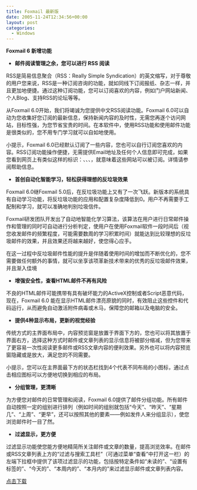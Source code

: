```yaml
---
title: Foxmail 最新版
date: 2005-11-24T12:34:56+00:00
layout: post
categories:
  - Windows
---
```


**Foxmail 6 新增功能**

- **邮件阅读管理之余，您可以进行 RSS 阅读**

RSS是简易信息聚合（RSS：Really Simple Syndication）的英文缩写，对于尊敬的用户您来说，RSS是一种订阅咨询的功能，就如同线下订阅报纸、杂志一样，并且更加地便捷。通过这种订阅功能，您可以订阅喜欢的内容，例如门户网站新闻、个人Blog、支持RSS的论坛等等。

从Foxmail 6.0开始，我们将竭诚为您提供中文RSS阅读功能。Foxmail 6.0可以自动为您收集好您订阅的最新信息，保持新闻内容的及时性，无需您再逐个访问网站，目标性强，为您节省宝贵的时间。在本软件中，使用RSS功能和使用邮件功能是很类似的，您不用专门学习就可以自如地使用。

小提示，Foxmail 6.0已经默认订阅了一些内容，您也可以自行订阅您喜欢的内容。RSS订阅功能操作便捷，无需提供Email地址及任何个人信息即可完成，如果您看到网页上有类似这样的标识：、、、，就意味着这些网站可以被订阅。详情请参阅帮助信息。

- **首创自动化智能学习，轻松获得理想的反垃圾效果**

Foxmail 6.0继Foxmail 5.0后，在反垃圾功能上又有了一次飞跃。新版本的系统具有自动学习功能，将反垃圾功能的应用和配置复杂度降低到0。用户不再需要手工配制和学习，就可以准确地判别垃圾信件。

Foxmail研发团队开发出了自动地智能化学习算法，该算法在用户进行日常邮件操作和管理的同时可自动进行分析判定，使用户在使用Foxmail软件一段时间后（视您收发邮件的频繁程度，可能需要数周的学习积累时间）就能达到比较理想的反垃圾邮件的效果，并且效果还将越来越好，使您得心应手。

在这一过程中反垃圾邮件性能的提升是伴随着使用时间的增加而不断优化的，您不需要做任何额外的事情，就可以坐享该项革新技术带来的优秀的反垃圾邮件效果，并且渐入佳境

- **增强安全性，查看HTML邮件不再有风险**

不良的HTML邮件可能携带有具有破坏能力的ActiveX控制或者Script恶意代码，现在，Foxmail 6.0 能在显示HTML邮件漂亮原貌的同时，有效阻止这些控件和代码运行，从而避免自动激活附件病毒或木马，保障您的邮箱以及电脑的安全。

- **提供4种显示布局，更新的视觉经验**

传统方式的主界面布局中，内容预览窗是放置于界面下方的，您也可以将其放置于界面右方，选择这种方式时邮件或文章列表的显示信息将被部分缩减，但为您带来了更容易一次性阅读更多邮件或RSS文章内容的便利效果。另外也可以将内容预览窗隐藏或是放大，满足您的不同需要。

小提示，您可以在主界面最下方的状态栏找到4个代表不同布局的小图标，通过点击相应图标可以方便地切换到相应的布局。

- **分组管理，更清晰**

为方便您对邮件的日常管理和阅读，Foxmail 6.0提供了邮件分组功能。所有邮件自动按照一定的组别进行排列（例如时间的组别就包括“今天”、“昨天”、“星期几”、“上周”、“更早”，还可以按照其他的要素——例如发件人来分组显示），使您浏览邮件时一目了然。

- **过滤显示，更方便**

过滤显示功能使您能方便地精简所关注邮件或文章的数量，提高浏览效率。在邮件或RSS文章列表上方的“过滤与搜索工具栏”（可通过菜单“查看”中打开这一栏）的左端下拉框中提供了该项过滤显示的功能，包括按特定条件如“未读的”、“设置有标签的”、“今天的”、“本周内的”、“本月内的”来过滤显示邮件或文章列表内容。

[点击下载](ed2k://|file|Foxmail6.0beta1.exe|5539893|6ED12933E4F91FC2651E1764F1422355|h=PM4MXXR5DHCXZG3FYR3JRVM3YKXLJD22|/)